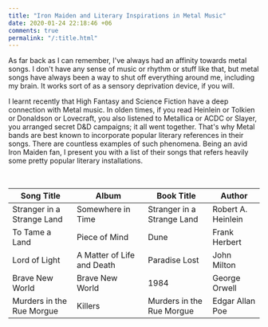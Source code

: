 ```yaml
---
title: "Iron Maiden and Literary Inspirations in Metal Music"
date: 2020-01-24 22:18:46 +06
comments: true
permalink: "/:title.html"
---
```


As far back as I can remember, I've always had an affinity towards
metal songs. I don't have any sense of music or rhythm or stuff like
that, but metal songs have always been a way to shut off everything
around me, including my brain. It works sort of as a sensory
deprivation device, if you will.

I learnt recently that High Fantasy and Science Fiction have a deep
connection with Metal music. In olden times, if you read Heinlein or
Tolkien or Donaldson or Lovecraft, you also listened to Metallica or
ACDC or Slayer, you arranged secret D&D campaigns; it all went
together. That's why Metal bands are best known to incorporate popular
literary references in their songs. There are countless examples of
such phenomena. Being an avid Iron Maiden fan, I present you with a
list of their songs that refers heavily some pretty popular literary
installations.

&nbsp;

Song Title | Album | Book Title | Author
-----------|-------|------------|-------
Stranger in a Strange Land | Somewhere in Time | Stranger in a Strange Land | Robert A. Heinlein
To Tame a Land | Piece of Mind | Dune | Frank Herbert
Lord of Light | A Matter of Life and Death | Paradise Lost | John Milton
Brave New World | Brave New World | 1984 | George Orwell
Murders in the Rue Morgue | Killers | Murders in the Rue Morgue | Edgar Allan Poe
